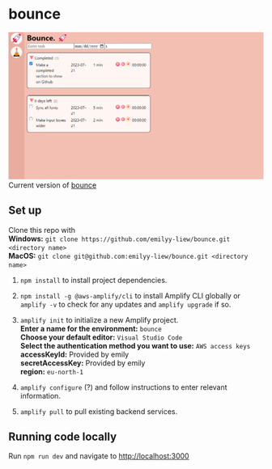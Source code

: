 # bounce

![bounce](public/images/bounce.png)  
Current version of [bounce](https://main.d2ngor7ea7fphp.amplifyapp.com/)

## Set up

Clone this repo with  
**Windows:** `git clone https://github.com/emilyy-liew/bounce.git <directory name>`  
**MacOS:** `git clone git@github.com:emilyy-liew/bounce.git <directory name>`

1. `npm install` to install project dependencies.
2. `npm install -g @aws-amplify/cli` to install Amplify CLI globally or `amplify -v` to check for any updates and `amplify upgrade` if so.
3. `amplify init` to initialize a new Amplify project.  
   **Enter a name for the environment:** `bounce`  
   **Choose your default editor:** `Visual Studio Code`  
   **Select the authentication method you want to use:** `AWS access keys`  
   **accessKeyId:** Provided by emily  
   **secretAccessKey:** Provided by emily  
   **region:** `eu-north-1`

4. `amplify configure` (?) and follow instructions to enter relevant information.
5. `amplify pull` to pull existing backend services.

## Running code locally

Run `npm run dev` and navigate to [http://localhost:3000](http://localhost:3000)
